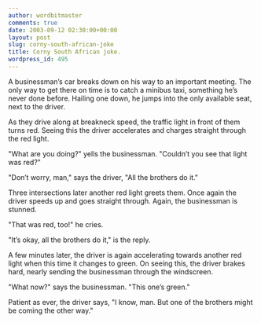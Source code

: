 ```yaml
---
author: wordbitmaster
comments: true
date: 2003-09-12 02:30:00+00:00
layout: post
slug: corny-south-african-joke
title: Corny South African joke.
wordpress_id: 495
---
```


A businessman’s car breaks down on his way to an important meeting. The only way to get there on time is to catch a minibus taxi, something he’s never done before. Hailing one down, he jumps into the only available seat, next to the driver.


As they drive along at breakneck speed, the traffic light in front of them turns red. Seeing this the driver accelerates and charges straight through the red light.


"What are you doing?" yells the businessman. "Couldn’t you see that light was red?"


"Don’t worry, man," says the driver, "All the brothers do it."


Three intersections later another red light greets them. Once again the driver speeds up and goes straight through. Again, the businessman is stunned.


"That was red, too!" he cries.


"It’s okay, all the brothers do it," is the reply.


A few minutes later, the driver is again accelerating towards another red light when this time it changes to green. On seeing this, the driver brakes hard, nearly sending the businessman through the windscreen.


"What now?" says the businessman. "This one’s green."


Patient as ever, the driver says, "I know, man. But one of the brothers might be coming the other way."
